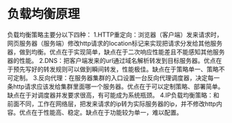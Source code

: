 # 负载均衡原理 #
负载均衡策略主要分以下四种：
    1.HTTP重定向：浏览器（客户端）发来请求时，网页服务器（服务端）修改http请求的location标记来实现把请求分发给其他服务器，做到均衡。优点在于实现简单，缺点在于二次响应性能差且不能感知其他服务器的性能。
    2.DNS：把客户端发来的url通过域名解析转发到目标服务器。优点在于预先写好的转发规则可以做到瞬间转发，性能极佳。缺点在于策略单一、策略不可定制。
    3.反向代理：在服务器集群的入口设置一台反向代理调度器，决定每一条http请求应该发给集群里面哪一个服务器。优点在于可以定制策略、部署简单。缺点在于对调度器并发要求很高，有可能成为系统瓶颈。
    4.IP负载均衡策略：和前面不同，工作在网络层，把发来请求的ip转为实际服务器的ip，并不修改http内容。优点在于性能高、稳定。缺点在于功能较为单一，难以配置。

